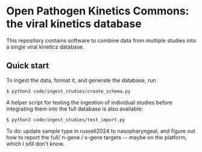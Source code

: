# Open Pathogen Kinetics Commons: the viral kinetics database

This repository contains software to combine data from multiple studies into a single viral kinetics database. 

## Quick start

To ingest the data, format it, and generate the database, run 

```
$ python3 code/ingest_studies/create_schema.py
```

A helper script for testing the ingestion of individual studies before integrating them into the full database is also available: 

```
$ python3 code/ingest_studies/test_import.py
```

To do: update sample type in russell2024 to nasopharyngeal, and figure out how to report the full/ n-gene / s-gene targets -- maybe on the platform, which I sitll don't know. 